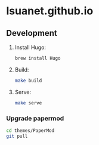 # lsuanet.github.io

## Development

1. Install Hugo:

    ```bash
    brew install Hugo
    ```

2. Build:

    ```bash
    make build
    ```

3. Serve:

    ```bash
    make serve
    ```

### Upgrade papermod

```bash
cd themes/PaperMod
git pull
```
